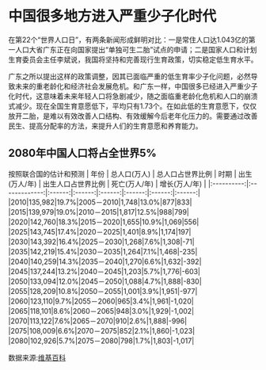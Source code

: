 # 中国很多地方进入严重少子化时代

在第22个“世界人口日”，有两条新闻形成鲜明对比：一是常住人口达1.043亿的第一人口大省广东正在向国家提出“单独可生二胎”试点的申请；二是国家人口和计划生育委员会主任李斌说，我国将坚持和完善现行生育政策，切实稳定低生育水平。

广东之所以提出这样的政策调整，因其已面临严重的低生育率少子化问题，必然导致未来的重老龄化和经济社会发展危机。和广东一样，中国很多已经进入严重少子化时代，这意味着未来年轻人口将急剧减少，随之面临重老龄化危机和人口的崩溃式减少。现在全国生育意愿低下，平均只有1.73个。在如此低的生育意愿下，仅仅放开二胎，是难以有效改善人口结构、有效缓解今后老年化压力的。需要通过改善民生、提高分配率的方法，来提升人们的生育意愿和养育能力。

## 2080年中国人口将占全世界5%

按照联合国的估计和预测
| 年份 | 总人口(万人) | 总人口占世界比例 | 时期 | 出生(万人/年) | 出生人口占世界比例 | 死亡(万人/年) | 增长(万人/年) |
|:----------:|:-------------:|:------:|:------:|:------:|:------:|:------:|:------:|
|2010|135,982|19.7%|2005－2010|1,748|13.0%|877|833|
|2015|139,979|19.0%|2010－2015|1,817|12.5%|988|799|
|2020|142,760|18.3%|2015－2020|1,655|10.9%|1,069|556|
|2025|143,745|17.4%|2020－2025|1,401|8.9%|1,174|197|
|2030|143,392|16.4%|2025－2030|1,268|7.6%|1,308|-71|
|2035|142,219|15.4%|2030－2035|1,264|7.1%|1,468|-235|
|2040|140,259|14.3%|2035－2040|1,270|6.6%|1,632|-392|
|2045|137,244|13.2%|2040－2045|1,203|5.7%|1,776|-603|
|2050|133,094|12.0%|2045－2050|1,088|4.7%|1,888|-830|
|2055|128,209|10.8%|2050－2055|1,001|3.9%|1,951|-977|
|2060|123,110|9.7%|2055－2060|965|3.4%|1,961|-1,020|
|2065|118,101|8.6%|2060－2065|948|3.0%|1,929|-1,002|
|2070|113,122|7.6%|2065－2070|910|2.6%|1,888|-996|
|2075|108,009|6.6%|2070－2075|852|2.1%|1,860|-1,023|
|2080|102,926|5.7%|2075－2080|798|1.7%|1,803|-1,017|

数据来源:[维基百科](https://zh.wikipedia.org/zh-cn/%E4%B8%AD%E5%9B%BD%E5%A4%A7%E9%99%86%E4%BA%BA%E5%8F%A3#%E8%81%94%E5%90%88%E5%9B%BD%E7%9A%84%E4%BC%B0%E8%AE%A1%E5%92%8C%E9%A2%84%E6%B5%8B)

